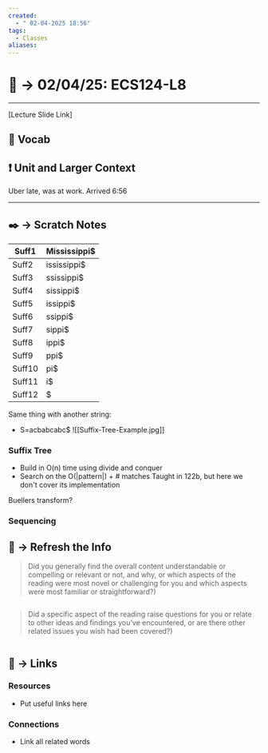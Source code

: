 ```yaml
---
created:
  - " 02-04-2025 18:56"
tags:
  - Classes
aliases:
---
```


# 📗 ->  02/04/25: ECS124-L8
---
[Lecture Slide Link]

## 🎤 Vocab



## ❗ Unit and Larger Context


Uber late, was at work. Arrived 6:56

---




## ✒️ -> Scratch Notes

| Suff1  | Mississippi$ |
| ------ | ------------ |
| Suff2  | ississippi$  |
| Suff3  | ssissippi$   |
| Suff4  | sissippi$    |
| Suff5  | issippi$     |
| Suff6  | ssippi$      |
| Suff7  | sippi$       |
| Suff8  | ippi$        |
| Suff9  | ppi$         |
| Suff10 | pi$          |
| Suff11 | i$           |
| Suff12 | $            |

Same thing with another string:
- S=acbabcabc$
![[Suffix-Tree-Example.jpg]]

### Suffix Tree
- Build in O(n) time using divide and conquer
- Search on the O(|pattern|) + # matches
Taught in 122b, but here we don't cover its implementation

Buellers transform?


### Sequencing





## 🧪 -> Refresh the Info
> Did you generally find the overall content understandable or compelling or relevant or not, and why, or which aspects of the reading were most novel or challenging for you and which aspects were most familiar or straightforward?)  
```

```

> Did a specific aspect of the reading raise questions for you or relate to other ideas and findings you’ve encountered, or are there other related issues you wish had been covered?)
```

```




## 🔗 -> Links
### Resources
- Put useful links here


### Connections
- Link all related words
